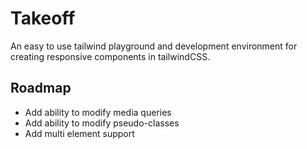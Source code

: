 # Takeoff

An easy to use tailwind playground and development environment for creating responsive components in tailwindCSS.

## Roadmap

- Add ability to modify media queries
- Add ability to modify pseudo-classes
- Add multi element support
